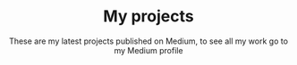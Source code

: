 ---
layout: blog
title: My projects
subtitle: These are my latest projects published on Medium, to see all my work go to my Medium profile
---